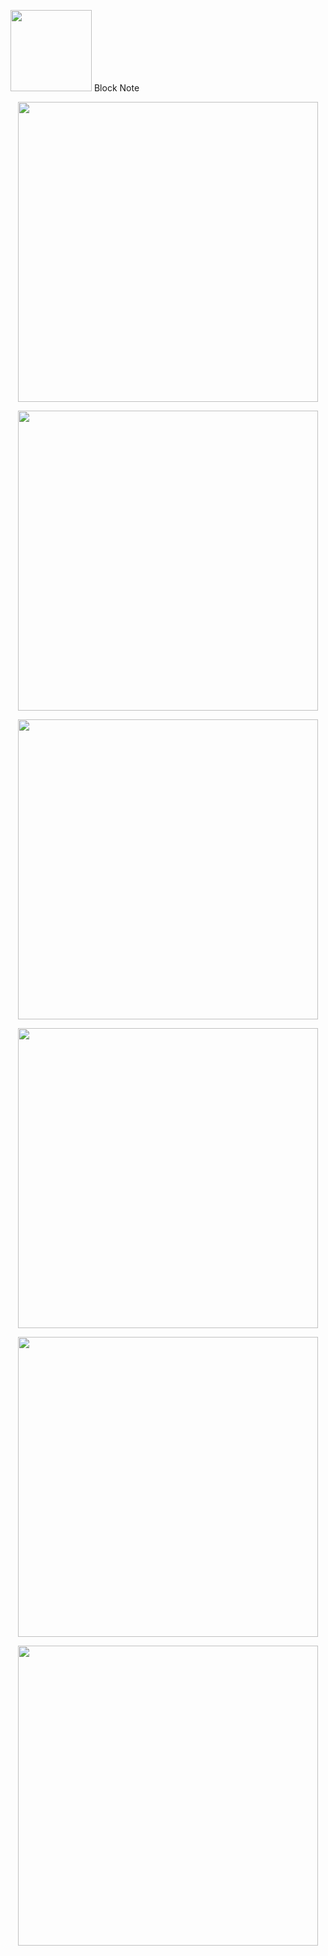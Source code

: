 
<p align="left"><img src="https://cdn0.iconfinder.com/data/icons/news-and-magazine/512/blog-512.png"width = 130 /> Block Note</p>

<p align="center"><img src="https://user-images.githubusercontent.com/52591976/79241042-cb46ae80-7e72-11ea-83b5-f84ec27ac853.png"width =480/></p>

<p align="center"><img src="https://user-images.githubusercontent.com/52591976/79236528-591f9b00-7e6d-11ea-972c-aa22a94a5d28.png"width =480/></p>


<p align="center"><img src="https://user-images.githubusercontent.com/52591976/79240888-9f2b2d80-7e72-11ea-9c97-ba2e3438af54.png"width =480/></p>

<p align="center"><img src="https://user-images.githubusercontent.com/52591976/79240943-ac481c80-7e72-11ea-8e49-a7f253a5b30a.png"width =480/></p>


<p align="center"><img src="https://user-images.githubusercontent.com/52591976/79241446-5b84f380-7e73-11ea-9ade-654dd06d3646.png"width =480/></p>
<p align="center"><img src="https://user-images.githubusercontent.com/52591976/79241492-693a7900-7e73-11ea-81bb-32c8996a2cee.png"width =480/></p>
